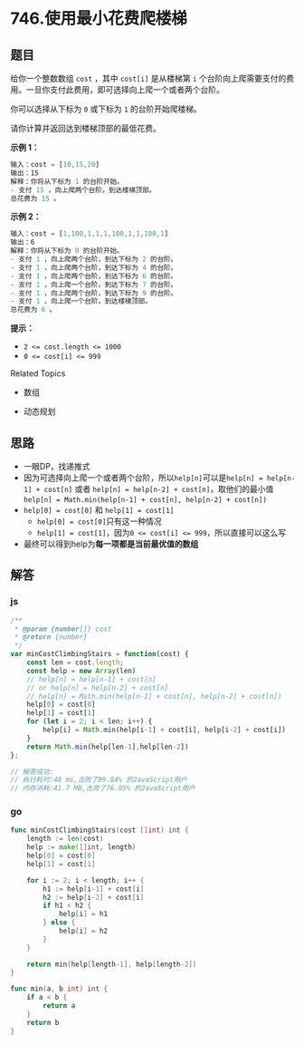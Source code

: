 # 746.使用最小花费爬楼梯

## 题目

给你一个整数数组 `cost` ，其中 `cost[i]` 是从楼梯第 `i` 个台阶向上爬需要支付的费用。一旦你支付此费用，即可选择向上爬一个或者两个台阶。

你可以选择从下标为 `0` 或下标为 `1` 的台阶开始爬楼梯。

请你计算并返回达到楼梯顶部的最低花费。

**示例 1：**

```js
输入：cost = [10,15,20]
输出：15
解释：你将从下标为 1 的台阶开始。
- 支付 15 ，向上爬两个台阶，到达楼梯顶部。
总花费为 15 。
```

**示例 2：**

```js
输入：cost = [1,100,1,1,1,100,1,1,100,1]
输出：6
解释：你将从下标为 0 的台阶开始。
- 支付 1 ，向上爬两个台阶，到达下标为 2 的台阶。
- 支付 1 ，向上爬两个台阶，到达下标为 4 的台阶。
- 支付 1 ，向上爬两个台阶，到达下标为 6 的台阶。
- 支付 1 ，向上爬一个台阶，到达下标为 7 的台阶。
- 支付 1 ，向上爬两个台阶，到达下标为 9 的台阶。
- 支付 1 ，向上爬一个台阶，到达楼梯顶部。
总花费为 6 。
```

**提示：**

- `2 <= cost.length <= 1000`
- `0 <= cost[i] <= 999`

Related Topics

- 数组

- 动态规划

## 思路

- 一眼DP，找递推式
- 因为可选择向上爬一个或者两个台阶，所以`help[n]`可以是`help[n] = help[n-1] + cost[n]`  或者  `help[n] = help[n-2] + cost[n]`，取他们的最小值`help[n] = Math.min(help[n-1] + cost[n], help[n-2] + cost[n])`
- `help[0] = cost[0]` 和  `help[1] = cost[1]`
    - `help[0] = cost[0]`只有这一种情况
    - `help[1] = cost[1]`，因为`0 <= cost[i] <= 999`，所以直接可以这么写
- 最终可以得到help为**每一项都是当前最优值的数组**

## 解答

### js

```js
/**
 * @param {number[]} cost
 * @return {number}
 */
var minCostClimbingStairs = function(cost) {
    const len = cost.length;
    const help = new Array(len)
    // help[n] = help[n-1] + cost[n]
    // or help[n] = help[n-2] + cost[n]
    // help[n] = Math.min(help[n-1] + cost[n], help[n-2] + cost[n])
    help[0] = cost[0]
    help[1] = cost[1]
    for (let i = 2; i < len; i++) {
        help[i] = Math.min(help[i-1] + cost[i], help[i-2] + cost[i])
    }
    return Math.min(help[len-1],help[len-2])
};

// 解答成功:
// 执行耗时:48 ms,击败了99.84% 的JavaScript用户
// 内存消耗:41.7 MB,击败了76.05% 的JavaScript用户
```

### go

```go
func minCostClimbingStairs(cost []int) int {
    length := len(cost)
    help := make([]int, length)
    help[0] = cost[0]
    help[1] = cost[1]

    for i := 2; i < length; i++ {
        h1 := help[i-1] + cost[i]
        h2 := help[i-2] + cost[i]
        if h1 < h2 {
            help[i] = h1
        } else {
            help[i] = h2
        }
    }

    return min(help[length-1], help[length-2])
}

func min(a, b int) int {
    if a < b {
        return a
    }
    return b
}
```



